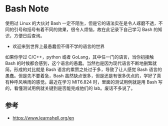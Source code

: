 # Bash Note

使用过 Linux 的大伙对 Bash 一定不陌生，但是它的语法实在是令人琢磨不透，不同的引号和括号有着不同的效果，很令人烦恼，故在此记录下自己学习 Bash 的知识，方便日后查询。

- 欢迎来到世界上最愚蠢但不得不学的语言的世界

如果你学过 C/C++，python 或者 GoLang，其中任一门的语言，当你初接触 Bash 的时候都会感到，这个语言的愚蠢。当然也是因为现代语言不断地删繁就简，形成的对比就是 Bash 语言的累赘之处过于多，导致了让人感觉 Bash 语言的愚蠢。但是先不要着急，Bash 虽然缺点很多，但是还是有很多优点的，学好了真有种呼风唤雨的感觉。最近在学习 MIT6.824 时，里面的测试用例就是用 Bash 写的，看懂测试用例就关键到是否能完成他们的 lab。废话不多说了。

## 参考
- https://www.learnshell.org/en